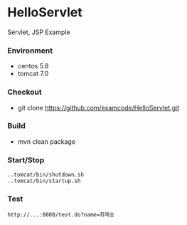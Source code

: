 HelloServlet
============
Servlet, JSP Example

### Environment
* centos 5.8
* tomcat 7.0

### Checkout
* git clone https://github.com/examcode/HelloServlet.git

### Build
* mvn clean package

### Start/Stop
	..tomcat/bin/shutdown.sh
	..tomcat/bin/startup.sh

### Test
	http://...:8080/test.do?name=최제승


